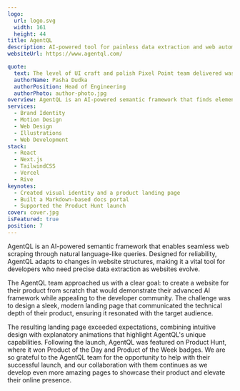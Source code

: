 ```yaml
---
logo:
  url: logo.svg
  width: 161
  height: 44
title: AgentQL
description: AI-powered tool for painless data extraction and web automation
websiteUrl: https://www.agentql.com/

quote:
  text: The level of UI craft and polish Pixel Point team delivered was outstanding, striking the perfect balance between a sleek, modern design and a deep understanding of what resonates with the developer community. Their expertise truly helped us create a landing page that not only looks great but also connects with our audience.
  authorName: Pasha Dudka
  authorPosition: Head of Engineering
  authorPhoto: author-photo.jpg
overview: AgentQL is an AI-powered semantic framework that finds elements reliably, even as websites change. Just specify what data you are scraping from the web with natural language-like queries, and AgentQL will handle the rest. AgentQL is designed to enable AI agents to seamlessly interact with the web, using natural language.
services:
  - Brand Identity
  - Motion Design
  - Web Design
  - Illustrations
  - Web Development
stack:
  - React
  - Next.js
  - TailwindCSS
  - Vercel
  - Rive
keynotes:
  - Created visual identity and a product landing page
  - Built a Markdown-based docs portal
  - Supported the Product Hunt launch
cover: cover.jpg
isFeatured: true
position: 7
---
```


AgentQL is an AI-powered semantic framework that enables seamless web scraping through natural language-like queries. Designed for reliability, AgentQL adapts to changes in website structures, making it a vital tool for developers who need precise data extraction as websites evolve.

The AgentQL team approached us with a clear goal: to create a website for their product from scratch that would demonstrate their advanced AI framework while appealing to the developer community. The challenge was to design a sleek, modern landing page that communicated the technical depth of their product, ensuring it resonated with the target audience.

The resulting landing page exceeded expectations, combining intuitive design with explanatory animations that highlight AgentQL's unique capabilities. Following the launch, AgentQL was featured on Product Hunt, where it won Product of the Day and Product of the Week badges. We are so grateful to the AgentQL team for the opportunity to help with their successful launch, and our collaboration with them continues as we develop even more amazing pages to showcase their product and elevate their online presence.
